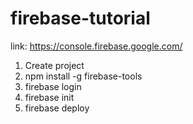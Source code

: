 # firebase-tutorial

link: https://console.firebase.google.com/ 
1. Create project
2. npm install -g firebase-tools
3. firebase login
4. firebase init 
5. firebase deploy
